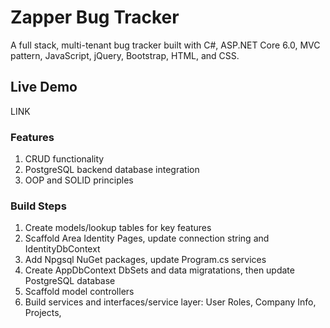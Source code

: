 # Zapper Bug Tracker

 A full stack, multi-tenant bug tracker built with C#, ASP.NET Core 6.0, MVC pattern, JavaScript, jQuery, Bootstrap, HTML, and CSS.  

 ## Live Demo

 LINK  

 ### Features

 1. CRUD functionality  
 2. PostgreSQL backend database integration  
 3. OOP and SOLID principles  

 ### Build Steps

 1. Create models/lookup tables for key features  
 2. Scaffold Area Identity Pages, update connection string and IdentityDbContext  
 3. Add Npgsql NuGet packages, update Program.cs services  
 4. Create AppDbContext DbSets and data migratations, then update PostgreSQL database  
 5. Scaffold model controllers  
 6. Build services and interfaces/service layer: User Roles, Company Info, Projects,  
